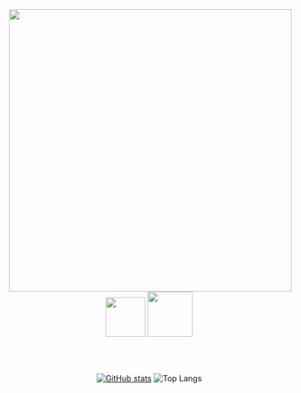 <!-- Imagem -->
<img src="https://gifs.eco.br/wp-content/uploads/2023/03/imagens-do-cristiano-ronaldo-png-0.png" align="right" height=500>

<!-- Conteúdo  -->
<div align="center">
  <!-- SVG digitando  -->
  <a href="https://git.io/typing-svg"><img src="https://readme-typing-svg.herokuapp.com?font=Fira+Code&pause=1000&center=true&vCenter=true&width=435&height=100&lines=Ol%C3%A1%2C+me+chamo+Andr%C3%A9;Seja+bem-vindo+ao+meu+perfil!" height=70/></a>

  <!-- ícones de skills  -->
  <a href="https://skillicons.dev">
    <img src="https://skillicons.dev/icons?i=java,python,html,css,javascript,eclipse,postman,spring,github,git&perline=5" height=80/>
  </a>

  <br><br>

  <!-- Status do Github  -->
  [![GitHub stats](https://github-readme-stats.vercel.app/api?username=andrehsv&show_icons=true&theme=transparent&hide=contribs,prs)](https://github.com/anuraghazra/github-readme-stats)
  ![Top Langs](https://github-readme-stats.vercel.app/api/top-langs/?username=andrehsv&layout=compact&theme=transparent)
</div>
